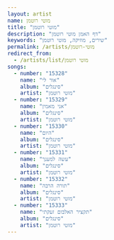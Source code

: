 ```yaml
---
layout: artist
name: מוטי רוטמן
title: "מוטי רוטמן"
description: "דף האמן מוטי רוטמן"
keywords: "שירים, מוזיקה, מוטי רוטמן"
permalink: /artists/מוטי-רוטמן
redirect_from:
  - /artists/list/מוטי רוטמן
songs:
  - number: "15328"
    name: "אור לי"
    album: "סינגלים"
    artist: "מוטי רוטמן"
  - number: "15329"
    name: "אני מאמין"
    album: "סינגלים"
    artist: "מוטי רוטמן"
  - number: "15330"
    name: "היום"
    album: "סינגלים"
    artist: "מוטי רוטמן"
  - number: "15331"
    name: "עשה למענך"
    album: "סינגלים"
    artist: "מוטי רוטמן"
  - number: "15332"
    name: "תורה הרבה"
    album: "סינגלים"
    artist: "מוטי רוטמן"
  - number: "15333"
    name: "תקציר האלבום זעקתי"
    album: "סינגלים"
    artist: "מוטי רוטמן"
---
```

